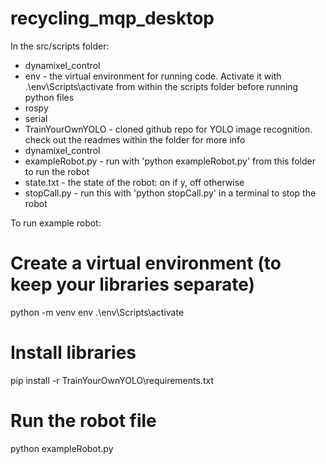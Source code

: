 # recycling_mqp_desktop

In the src/scripts folder:
 - dynamixel_control
 - env - the virtual environment for running code. Activate it with .\env\Scripts\activate from within the scripts folder
    before running python files
 - rospy
 - serial
 - TrainYourOwnYOLO - cloned github repo for YOLO image recognition. check out the readmes within the folder for more info
 - dynamixel_control
 - exampleRobot.py - run with 'python exampleRobot.py' from this folder to run the robot
 - state.txt - the state of the robot: on if y, off otherwise
 - stopCall.py - run this with 'python stopCall.py' in a terminal to stop the robot

To run example robot:

# Create a virtual environment (to keep your libraries separate)
python -m venv env
.\env\Scripts\activate

# Install libraries
pip install -r TrainYourOwnYOLO\requirements.txt

# Run the robot file
python exampleRobot.py